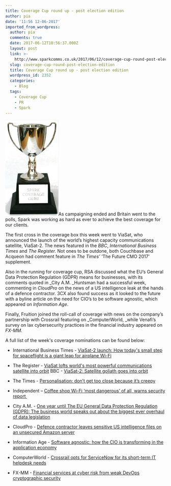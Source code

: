 ```yaml
---
title: Coverage Cup round up - post election edition
author: pia
date: '11:56 12-06-2017'
imported_from_wordpress:
  author: pia
  comments: true
  date: 2017-06-12T10:56:37.000Z
  layout: post
  link: >-
    http://www.sparkcomms.co.uk/2017/06/12/coverage-cup-round-post-election-edition/
  slug: coverage-cup-round-post-election-edition
  title: Coverage Cup round up - post election edition
  wordpress_id: 2352
  categories:
    - Blog
  tags:
    - Coverage Cup
    - PR
    - Spark
---
```


![](Coverage-cup-167x300.jpg)As campaigning ended and Britain went to the polls, Spark was working as hard as ever to achieve the best coverage for our clients.

The first cross in the coverage box this week went to ViaSat, who announced the launch of the world’s highest capacity communications satellite, ViaSat-2. The news featured in the _BBC_, _International Business Times_ and _The Register._ Not ones to be outdone, both Couchbase and Acqueon had comment feature in _The Times’_ ‘The Future CMO 2017’ supplement.

Also in the running for coverage cup, RSA discussed what the EU’s General Data Protection Regulation (GDPR) means for businesses, with its comments quoted in _City A.M. _Huntsman had a successful week, commenting in _CloudPro_ on the news of a US intelligence leak at the hands of a defence contractor. 3CX also found success as it looked to the future with a byline article on the need for CIO’s to be software agnostic, which appeared on _Information Age_.

Finally, Fruition joined the roll-call of coverage with news on the company’s partnership with Crossrail featuring on _ComputerWorld, _while Venafi’s survey on lax cybersecurity practices in the financial industry appeared on _FX-MM._

A full list of the week's coverage nominations can be found below:



 	
  * International Business Times - [ViaSat-2 launch: How today's small step for spaceflight is a giant leap for airplane Wi-Fi](http://www.ibtimes.co.uk/viasat-2-launch-how-todays-small-step-spaceflight-giant-leap-airplane-wi-fi-1624266)

 	
  * The Register - [ViaSat lofts world's most powerful communications satellite into orbit](https://www.theregister.co.uk/2017/06/01/viasat_most_powerful_comms_satellite/)
BBC - [ViaSat-2: Satellite goliath goes into orbit](http://www.bbc.co.uk/news/science-environment-40123180)

 	
  * The Times - [Personalisation: don’t get too close because it’s creepy](https://www.raconteur.net/business/personalisation-dont-get-too-close-because-its-creepy)

 	
  * Independent – [Coffee shop Wi-Fi ‘most dangerous’ of all, warns security report ](http://www.independent.co.uk/life-style/gadgets-and-tech/news/wifi-hotpots-coffee-shop-dangerous-security-risk-report-a7750091.html)

 	
  * City A.M. - [One year until The EU General Data Protection Regulation (GDPR): The business world speaks out about the biggest ever overhaul of data legislation](http://www.cityam.com/265379/one-year-until-eu-general-data-protection-regulation-gdpr)

 	
  * CloudPro - [Defence contractor leaves sensitive US intelligence files on an unsecured Amazon server](http://www.cloudpro.co.uk/cloud-essentials/public-cloud/6842/defence-contractor-leaves-sensitive-us-intelligence-files-on-an)

 	
  * Information Age - [Software agnostic: how the CIO is transforming in the application economy](http://www.information-age.com/software-agnostic-cio-transforming-application-economy-123466581/)

 	
  * ComputerWorld - [Crossrail opts for ServiceNow for its short-term IT helpdesk needs](http://www.computerworlduk.com/cloud-computing/crossrail-opts-for-servicenow-for-its-short-term-it-helpdesk-needs-3659535/)

 	
  * FX-MM - [Financial services at cyber risk from weak DevOps cryptographic security](https://www.fx-mm.com/news/69241/financial-services-devops-cyber-risk/)


